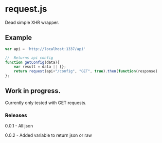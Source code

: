# request.js

Dead simple XHR wrapper.

## Example

``` javascript
var api = 'http://localhost:1337/api'

//	Returns api config
function getConfig(data){
	var result = data || {};
	return request(api+"/config", "GET", true).then(function(response) { return response.data.result });
};
```

## Work in progress.

Currently only tested with GET requests.

### Releases

0.0.1 - All json

0.0.2 - Added variable to return json or raw